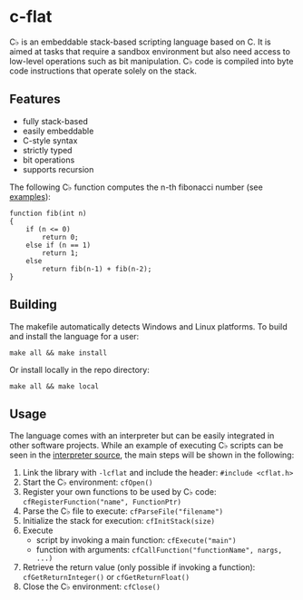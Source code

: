 # c-flat
C♭ is an embeddable stack-based scripting language based on C. It is aimed at tasks that require a sandbox environment but also need access to low-level operations such as bit manipulation.
C♭ code is compiled into byte code instructions that operate solely on the stack.

## Features
* fully stack-based
* easily embeddable
* C-style syntax
* strictly typed
* bit operations
* supports recursion

The following C♭ function computes the n-th fibonacci number (see [examples](examples/)):
```
function fib(int n)
{
    if (n <= 0) 
        return 0;
    else if (n == 1) 
        return 1;
    else 
        return fib(n-1) + fib(n-2);
}
```

## Building
The makefile automatically detects Windows and Linux platforms. 
To build and install the language for a user:

```
make all && make install
```

Or install locally in the repo directory:

```
make all && make local
```

## Usage
The language comes with an interpreter but can be easily integrated in other software projects. 
While an example of executing C♭ scripts can be seen in the [interpreter source](src/icflat.cpp), the main steps will be shown in the following:

1. Link the library with `-lcflat` and include the header: `#include <cflat.h>`
1. Start the C♭ environment: `cfOpen()`
2. Register your own functions to be used by C♭ code: `cfRegisterFunction("name", FunctionPtr)`
3. Parse the C♭ file to execute: `cfParseFile("filename")`
4. Initialize the stack for execution: `cfInitStack(size)`
5. Execute
   - script by invoking a main function: `cfExecute("main")`
   - function with arguments: `cfCallFunction("functionName", nargs, ...)`
6. Retrieve the return value (only possible if invoking a function): `cfGetReturnInteger()` or `cfGetReturnFloat()`
7. Close the C♭ environment: `cfClose()`

